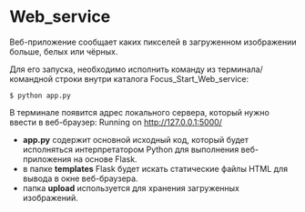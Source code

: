 # Web_service

Веб-приложение сообщает каких пикселей в загруженном изображении больше, 
белых или чёрных.

Для его запуска, необходимо исполнить команду из терминала/командной строки
внутри каталога Focus_Start_Web_service:
```
$ python арр.ру
```
В терминале появится адрес локального сервера, который нужно ввести в веб-браузер:
Running on http://127.0.0.1:5000/

- **арр.ру** содержит основной исходный код, который будет исполняться 
интерпретатором Python для выполнения веб-приложения на основе Flask.
- в папке **templates** Flask будет искать статические файлы HTML 
для вывода в окне веб-браузера.
- папка **upload** используется для хранения загруженных изображений.
